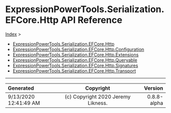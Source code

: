 ﻿# ExpressionPowerTools.Serialization.EFCore.Http API Reference

[Index](../index.md) > 

- [ExpressionPowerTools.Serialization.EFCore.Http](ExpressionPowerTools.Serialization.EFCore.Http.n.md)
- [ExpressionPowerTools.Serialization.EFCore.Http.Configuration](ExpressionPowerTools.Serialization.EFCore.Http.Configuration.n.md)
- [ExpressionPowerTools.Serialization.EFCore.Http.Extensions](ExpressionPowerTools.Serialization.EFCore.Http.Extensions.n.md)
- [ExpressionPowerTools.Serialization.EFCore.Http.Queryable](ExpressionPowerTools.Serialization.EFCore.Http.Queryable.n.md)
- [ExpressionPowerTools.Serialization.EFCore.Http.Signatures](ExpressionPowerTools.Serialization.EFCore.Http.Signatures.n.md)
- [ExpressionPowerTools.Serialization.EFCore.Http.Transport](ExpressionPowerTools.Serialization.EFCore.Http.Transport.n.md)

---

| Generated | Copyright | Version |
| :-- | :-: | --: |
| 9/13/2020 12:41:49 AM | (c) Copyright 2020 Jeremy Likness. | 0.8.8-alpha |
